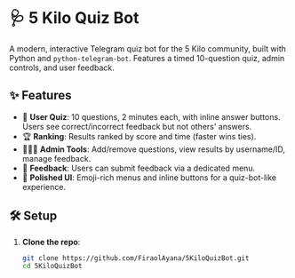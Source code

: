 # 🩺 5 Kilo Quiz Bot

A modern, interactive Telegram quiz bot for the 5 Kilo community, built with Python and `python-telegram-bot`. Features a timed 10-question quiz, admin controls, and user feedback.

## ✨ Features

- 👤 **User Quiz**: 10 questions, 2 minutes each, with inline answer buttons. Users see correct/incorrect feedback but not others' answers.
- 🏆 **Ranking**: Results ranked by score and time (faster wins ties).
- 👨🏽‍💻 **Admin Tools**: Add/remove questions, view results by username/ID, manage feedback.
- 📝 **Feedback**: Users can submit feedback via a dedicated menu.
- 🎨 **Polished UI**: Emoji-rich menus and inline buttons for a quiz-bot-like experience.

## 🛠️ Setup

1. **Clone the repo**:
   ```bash
   git clone https://github.com/FiraolAyana/5KiloQuizBot.git
   cd 5KiloQuizBot